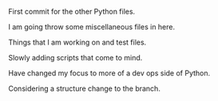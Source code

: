 First commit for the other Python files.

I am going throw some miscellaneous files in here.

Things that I am working on and test files.

Slowly adding scripts that come to mind.

Have changed my focus to more of a dev ops side of Python.

Considering a structure change to the branch.

